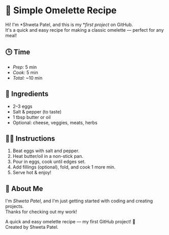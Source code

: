 # 🍳 Simple Omelette Recipe

Hi! I'm *Shweta Patel, and this is my **first project* on GitHub.  
It's a quick and easy recipe for making a classic omelette — perfect for any meal!


## 🕒 Time

- *Prep:* 5 min  
- *Cook:* 5 min  
- *Total:* ~10 min


## 🧾 Ingredients

- 2–3 eggs  
- Salt & pepper (to taste)  
- 1 tbsp butter or oil  
- Optional: cheese, veggies, meats, herbs


## 👩‍🍳 Instructions

1. Beat eggs with salt and pepper.  
2. Heat butter/oil in a non-stick pan.  
3. Pour in eggs, cook until edges set.  
4. Add fillings (optional), fold, and cook 1 more min.  
5. Serve hot & enjoy!


## 🧠 About Me

I'm *Shweta Patel*, and I'm just getting started with coding and creating projects.  
Thanks for checking out my work!

A quick and easy omelette recipe — my first GitHub project! 🥚  
Created by Shweta Patel.
